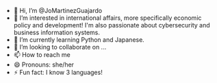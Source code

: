 - 👋 Hi, I’m @JoMartinezGuajardo
- 👀 I’m interested in international affairs, more specifically economic policy and development! I'm also passionate about cybersecurity and business information systems.
- 🌱 I’m currently learning Python and Japanese.
- 💞️ I’m looking to collaborate on ...
- 📫 How to reach me 
- 😄 Pronouns: she/her
- ⚡ Fun fact: I know 3 languages! 

<!---
JoMartinezGuajardo/JoMartinezGuajardo is a ✨ special ✨ repository because its `README.md` (this file) appears on your GitHub profile.
You can click the Preview link to take a look at your changes.
--->
